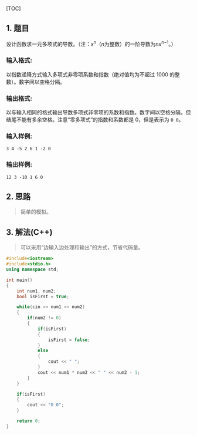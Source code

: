 [TOC]

## 1. 题目

设计函数求一元多项式的导数。（注：*x*<sup>n</sup>（*n*为整数）的一阶导数为*nx*<sup>n−1</sup>。）

### 输入格式:

以指数递降方式输入多项式非零项系数和指数（绝对值均为不超过 1000 的整数）。数字间以空格分隔。

### 输出格式:

以与输入相同的格式输出导数多项式非零项的系数和指数。数字间以空格分隔，但结尾不能有多余空格。注意“零多项式”的指数和系数都是 0，但是表示为 `0 0`。

### 输入样例:

```in
3 4 -5 2 6 1 -2 0
```

### 输出样例:

```out
12 3 -10 1 6 0
```

## 2. 思路

> 简单的模拟。

## 3. 解法(C++)

> 可以采用“边输入边处理和输出”的方式，节省代码量。

```C++
#include<iostream>
#include<stdio.h>
using namespace std;

int main()
{
    int num1, num2;
    bool isFirst = true;

    while(cin >> num1 >> num2)
    {
        if(num2 != 0)
        {
            if(isFirst)
            {
                isFirst = false;
            }
            else
            {
                cout << " ";
            }
            cout << num1 * num2 << " " << num2 - 1;
        }
    }

    if(isFirst)
    {
        cout << "0 0";
    }

    return 0;
}
```

